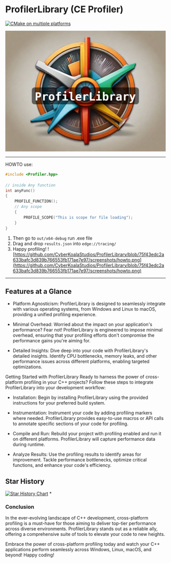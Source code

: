 # ProfilerLibrary (CE Profiler)

[![CMake on multiple platforms](https://github.com/CyberKoalaStudios/ProfilerLibrary/actions/workflows/cmake-multi-platform.yml/badge.svg)](https://github.com/CyberKoalaStudios/ProfilerLibrary/actions/workflows/cmake-multi-platform.yml)

![Logo](.github/logo.jpeg)


--- 
HOWTO use:

```cpp
#include <Profiler.hpp>

// inside Any function
int anyFunc()
{
	PROFILE_FUNCTION();
	// Any scope
	{
		PROFILE_SCOPE("This is scope for file loading");
	}
}
```

1. Then go to `out/x64-debug` run .exe file
2. Drag and drop `results.json` into `edge://tracing/`
3. Happy profiling!
![https://github.com/CyberKoalaStudios/ProfilerLibrary/blob/75f43edc2a633bafc3d839b766553fb171ae7e97/screenshots/howto.png](https://github.com/CyberKoalaStudios/ProfilerLibrary/blob/75f43edc2a633bafc3d839b766553fb171ae7e97/screenshots/howto.png)

---
## Features at a Glance
* Platform Agnosticism: ProfilerLibrary is designed to seamlessly integrate with various operating systems, from Windows and Linux to macOS, providing a unified profiling experience.

* Minimal Overhead: Worried about the impact on your application's performance? Fear not!  ProfilerLibrary is engineered to impose minimal overhead, ensuring that your profiling efforts don't compromise the performance gains you're aiming for.

* Detailed Insights: Dive deep into your code with ProfilerLibrary's detailed insights. Identify CPU bottlenecks, memory leaks, and other performance issues across different platforms, enabling targeted optimizations.


Getting Started with ProfilerLibrary
Ready to harness the power of cross-platform profiling in your C++ projects? Follow these steps to integrate  ProfilerLibrary into your development workflow:

* Installation: Begin by installing ProfilerLibrary using the provided instructions for your preferred build system.

* Instrumentation: Instrument your code by adding profiling markers where needed.  ProfilerLibrary provides easy-to-use macros or API calls to annotate specific sections of your code for profiling.

* Compile and Run: Rebuild your project with profiling enabled and run it on different platforms. ProfilerLibrary will capture performance data during runtime.

* Analyze Results: Use the profiling results to identify areas for improvement. Tackle performance bottlenecks, optimize critical functions, and enhance your code's efficiency.


## Star History

[![Star History Chart](https://api.star-history.com/svg?repos=CyberKoalaStudios/ProfilerLibrary&type=Timeline)](https://star-history.com/#CyberKoalaStudios/ProfilerLibrary&Timeline)
*

### Conclusion
In the ever-evolving landscape of C++ development, cross-platform profiling is a must-have for those aiming to deliver top-tier performance across diverse environments.  ProfilerLibrary stands out as a reliable ally, offering a comprehensive suite of tools to elevate your code to new heights.

Embrace the power of cross-platform profiling today and watch your C++ applications perform seamlessly across Windows, Linux, macOS, and beyond! Happy coding!

